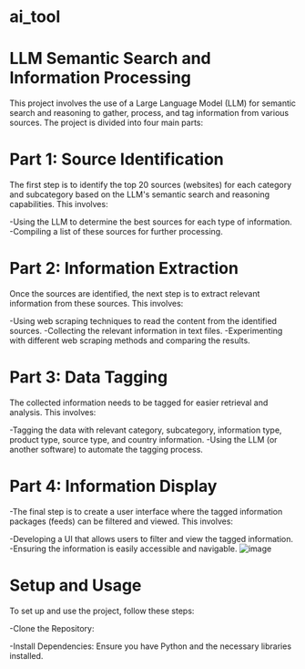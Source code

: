 # ai_tool
# LLM Semantic Search and Information Processing
This project involves the use of a Large Language Model (LLM) for semantic search and reasoning to gather, process, and tag information from various sources. The project is divided into four main parts:

# Part 1: Source Identification
The first step is to identify the top 20 sources (websites) for each category and subcategory based on the LLM's semantic search and reasoning capabilities. This involves:

-Using the LLM to determine the best sources for each type of information.
-Compiling a list of these sources for further processing.
# Part 2: Information Extraction
Once the sources are identified, the next step is to extract relevant information from these sources. This involves:

-Using web scraping techniques to read the content from the identified sources.
-Collecting the relevant information in text files.
-Experimenting with different web scraping methods and comparing the results.
# Part 3: Data Tagging
The collected information needs to be tagged for easier retrieval and analysis. This involves:

-Tagging the data with relevant category, subcategory, information type, product type, source type, and country information.
-Using the LLM (or another software) to automate the tagging process.
# Part 4: Information Display
-The final step is to create a user interface where the tagged information packages (feeds) can be filtered and viewed. This involves:

-Developing a UI that allows users to filter and view the tagged information.
-Ensuring the information is easily accessible and navigable.
![image](https://github.com/Sametatak/ai_tool/assets/50046275/1696df04-8282-4a59-b1e9-de1384bc9686)

# Setup and Usage
To set up and use the project, follow these steps:

-Clone the Repository:

-Install Dependencies:
Ensure you have Python and the necessary libraries installed.
